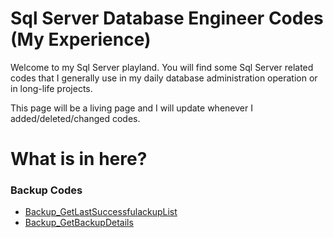 # Sql Server Database Engineer Codes (My Experience)
Welcome to my Sql Server playland. You will find some Sql Server related codes that I generally use in my daily database administration operation or in long-life projects.

This page will be a living page and I will update whenever I added/deleted/changed codes.

# What is in here?
### Backup Codes
  * <a href="Backup_GetLastSuccessfulBackupList.sql">Backup_GetLastSuccessfulackupList</a>
  * <a href="Backup_GetBackupDetails.sql">Backup_GetBackupDetails</a>

